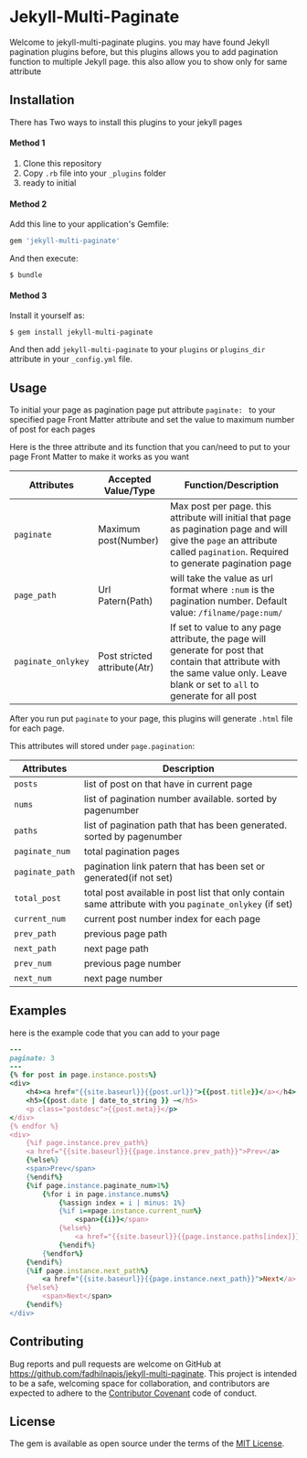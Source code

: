# Jekyll-Multi-Paginate

Welcome to jekyll-multi-paginate plugins. you may have found Jekyll pagination plugins before, but this plugins allows you to add pagination function to multiple Jekyll page. this also allow you to show only for same attribute


## Installation

There has Two ways to install this plugins to your jekyll pages

#### Method 1

1. Clone this repository
2. Copy `.rb` file into your `_plugins` folder
4. ready to initial

#### Method 2

Add this line to your application's Gemfile:

```ruby
gem 'jekyll-multi-paginate'
```

And then execute:

    $ bundle

#### Method 3

Install it yourself as:

    $ gem install jekyll-multi-paginate

And then add `jekyll-multi-paginate` to your `plugins` or `plugins_dir` attribute in your `_config.yml` file.


## Usage

To initial your page as pagination page put attribute `paginate: ` to your specified page Front Matter attribute and set the value to maximum number of post for each pages

Here is the three attribute and its function that you can/need to put to your page Front Matter to make it works as you want

|Attributes			|Accepted Value/Type			|Function/Description	|
|-------------------|-------------------------------|-----------------------|
|`paginate`			|Maximum post(Number)			|Max post per page. this attribute will initial that page as pagination page and will give the `page` an attribute called `pagination`. Required to generate pagination page|
|`page_path`		|Url Patern(Path)				|will take the value as url format where `:num` is the pagination number. Default value: `/filname/page:num/`|
|`paginate_onlykey`	|Post stricted attribute(Atr)	|If set to value to any page attribute, the page will generate for post that contain that attribute with the same value only. Leave blank or set to `all` to generate for all post|

After you run put `paginate` to your page, this plugins will generate `.html` file for each page.

This attributes will stored under `page.pagination`:

|Attributes		|Description												|
|---------------|-----------------------------------------------------------|
|`posts`		|list of post on that have in current page					|
|`nums`			|list of pagination number available. sorted by pagenumber	|
|`paths`		|list of pagination path that has been generated. sorted by pagenumber|
|`paginate_num`	|total pagination pages										|
|`paginate_path`|pagination link patern that has been set or generated(if not set)|
|`total_post`	|total post available in post list that only contain same attribute with you `paginate_onlykey` (if set)|
|`current_num`	|current post number index for each page					|
|`prev_path`	|previous page path											|
|`next_path`	|next page path												|
|`prev_num`		|previous page number										|
|`next_num`		|next page number											|

## Examples
here is the example code that you can add to your page

```ruby
---
paginate: 3
---
{% for post in page.instance.posts%}
<div>
	<h4><a href="{{site.baseurl}}{{post.url}}">{{post.title}}</a></h4>
	<h5>{{post.date | date_to_string }} —</h5>
	<p class="postdesc">{{post.meta}}</p>
</div>
{% endfor %}
<div>
	{%if page.instance.prev_path%}
	<a href="{{site.baseurl}}{{page.instance.prev_path}}">Prev</a>
	{%else%}
	<span>Prev</span>
	{%endif%}
	{%if page.instance.paginate_num>1%}
		{%for i in page.instance.nums%}
			{%assign index = i | minus: 1%}
			{%if i==page.instance.current_num%}
				<span>{{i}}</span>
			{%else%}
				<a href="{{site.baseurl}}{{page.instance.paths[index]}}">{{i}}</a>
			{%endif%}
		{%endfor%}
	{%endif%}
	{%if page.instance.next_path%}
		<a href="{{site.baseurl}}{{page.instance.next_path}}">Next</a>
	{%else%}
		<span>Next</span>
	{%endif%}
</div>

```

## Contributing

Bug reports and pull requests are welcome on GitHub at https://github.com/fadhilnapis/jekyll-multi-paginate. This project is intended to be a safe, welcoming space for collaboration, and contributors are expected to adhere to the [Contributor Covenant](http://contributor-covenant.org) code of conduct.


## License

The gem is available as open source under the terms of the [MIT License](http://opensource.org/licenses/MIT).

